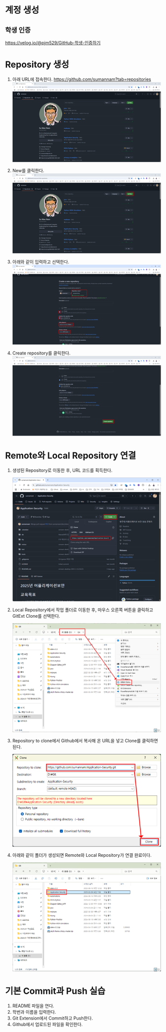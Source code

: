 # 계정 생성
## 학생 인증
https://velog.io/@pjm529/GitHub-학생-인증하기

# Repository 생성

1. 아래 URL에 접속한다.
	https://github.com/sumannam?tab=repositories
	![](attachments/Pasted%20image%2020250309071533.png)
		
2. New를 클릭한다.
	![](attachments/Pasted%20image%2020250309071846.png)
	
3. 아래와 같이 입력하고 선택한다.
	![](attachments/Pasted%20image%2020250309072015.png)

4. Create repository를 클릭한다.
	![](attachments/Pasted%20image%2020250309072047.png)
		
# Remote와 Local Repository 연결
1. 생성된 Repository로 이동한 후, URL 코드를 획득한다.
		
	![](attachments/Pasted%20image%2020250309072310.png)
		
2. Local Repository에서 작업 폴더로 이동한 후, 마우스 오른쪽 버튼을 클릭하고 GitExt Clone를 선택한다.
		
	![](attachments/Pasted%20image%2020250309072502.png)
		
3. Repository to clone에서 Github에서 복사해 온 URL을 넣고 Clone를 클릭하면 된다.
		
	![](attachments/Pasted%20image%2020250309072642.png)
		
4. 아래와 같이 폴더가 생성되면 Remote와 Local Repository가 연결 완료이다.
			
	![](attachments/Pasted%20image%2020250309072815.png)


# 기본 Commit과 Push 실습
1. README 파일을 연다.
2. 학번과 이름을 입력한다.
3. Git Extension에서 Commit하고 Push한다.
4. Github에서 업로드된 파일을 확인한다.
